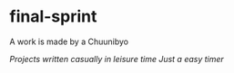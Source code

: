 # final-sprint
A work is made by a Chuunibyo

*Projects written casually in leisure time*
*Just a easy timer*
